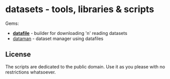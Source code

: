 # datasets - tools, libraries & scripts

Gems:

- [**datafile**](datafile)  - builder for downloading 'n' reading datasets
- [dataman](dataman)    - dataset manager using datafiles



## License

The scripts are dedicated to the public domain.
Use it as you please with no restrictions whatsoever.
